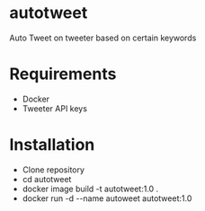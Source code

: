 # autotweet
Auto Tweet on tweeter based on certain keywords

# Requirements 
 - Docker
 - Tweeter API keys

# Installation
 - Clone repository
 - cd autotweet
 - docker image build -t autotweet:1.0 .
 - docker run -d --name autoweet autotweet:1.0


